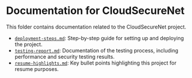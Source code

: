 # Documentation for CloudSecureNet

This folder contains documentation related to the CloudSecureNet project.

- [`deployment-steps.md`](./deployment-steps.md): Step-by-step guide for setting up and deploying the project.
- [`testing-report.md`](testing-report.md): Documentation of the testing process, including performance and security testing results.
- [`resume-highlights.md`](resume-highlights.md): Key bullet points highlighting this project for resume purposes.
